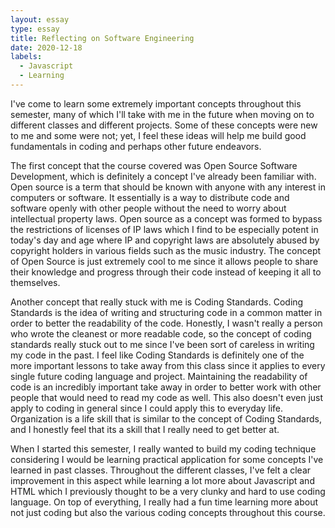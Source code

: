 ```yaml
---
layout: essay
type: essay
title: Reflecting on Software Engineering
date: 2020-12-18
labels:
  - Javascript
  - Learning
---
```


I've come to learn some extremely important concepts throughout this semester, many of which I'll take with me in the future when moving on to different classes and different projects. Some of these concepts were new to me and some were not; yet, I feel these ideas will help me build good fundamentals in coding and perhaps other future endeavors.

The first concept that the course covered was Open Source Software Development, which is definitely a concept I've already been familiar with. Open source is a term that should be known with anyone with any interest in computers or software. It essentially is a way to distribute code and software openly with other people without the need to worry about intellectual property laws. Open source as a concept was formed to bypass the restrictions of licenses of IP laws which I find to be especially potent in today's day and age where IP and copyright laws are absolutely abused by copyright holders in various fields such as the music industry. The concept of Open Source is just extremely cool to me since it allows people to share their knowledge and progress through their code instead of keeping it all to themselves.

Another concept that really stuck with me is Coding Standards. Coding Standards is the idea of writing and structuring code in a common matter in order to better the readability of the code. Honestly, I wasn't really a person who wrote the cleanest or more readable code, so the concept of coding standards really stuck out to me since I've been sort of careless in writing my code in the past. I feel like Coding Standards is definitely one of the more important lessons to take away from this class since it applies to every single future coding language and project. Maintaining the readability of code is an incredibly important take away in order to better work with other people that would need to read my code as well. This also doesn't even just apply to coding in general since I could apply this to everyday life. Organization is a life skill that is similar to the concept of Coding Standards, and I honestly feel that its a skill that I really need to get better at.

When I started this semester, I really wanted to build my coding technique considering I would be learning practical application for some concepts I've learned in past classes. Throughout the different classes, I've felt a clear improvement in this aspect while learning a lot more about Javascript and HTML which I previously thought to be a very clunky and hard to use coding language. On top of everything, I really had a fun time learning more about not just coding but also the various coding concepts throughout this course. 
